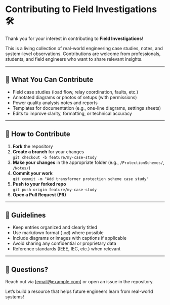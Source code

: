 # Contributing to Field Investigations 🛠️

Thank you for your interest in contributing to **Field Investigations**!

This is a living collection of real-world engineering case studies, notes, and system-level observations. Contributions are welcome from professionals, students, and field engineers who want to share relevant insights.

---

## 📌 What You Can Contribute

- Field case studies (load flow, relay coordination, faults, etc.)
- Annotated diagrams or photos of setups (with permissions)
- Power quality analysis notes and reports
- Templates for documentation (e.g., one-line diagrams, settings sheets)
- Edits to improve clarity, formatting, or technical accuracy

---

## 📁 How to Contribute

1. **Fork** the repository
2. **Create a branch** for your changes  
   `git checkout -b feature/my-case-study`
3. **Make your changes** in the appropriate folder (e.g., `/ProtectionSchemes/`, `/Notes/`)
4. **Commit your work**  
   `git commit -m "Add transformer protection scheme case study"`
5. **Push to your forked repo**  
   `git push origin feature/my-case-study`
6. **Open a Pull Request (PR)**

---

## 🧠 Guidelines

- Keep entries organized and clearly titled
- Use markdown format (`.md`) where possible
- Include diagrams or images with captions if applicable
- Avoid sharing any confidential or proprietary data
- Reference standards (IEEE, IEC, etc.) when relevant

---

## 🙋 Questions?

Reach out via [email@example.com] or open an issue in the repository.

Let’s build a resource that helps future engineers learn from real-world systems!

